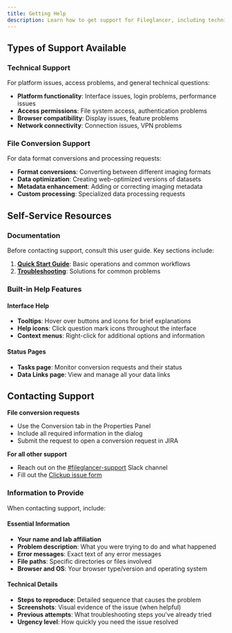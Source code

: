 ```yaml
---
title: Getting Help
description: Learn how to get support for Fileglancer, including technical assistance, file conversion help, and troubleshooting resources.
---
```

## Types of Support Available

### Technical Support

For platform issues, access problems, and general technical questions:

- **Platform functionality**: Interface issues, login problems, performance issues
- **Access permissions**: File system access, authentication problems
- **Browser compatibility**: Display issues, feature problems
- **Network connectivity**: Connection issues, VPN problems

### File Conversion Support

For data format conversions and processing requests:

- **Format conversions**: Converting between different imaging formats
- **Data optimization**: Creating web-optimized versions of datasets
- **Metadata enhancement**: Adding or correcting imaging metadata
- **Custom processing**: Specialized data processing requests

## Self-Service Resources

### Documentation

Before contacting support, consult this user guide. Key sections include:
1. [**Quick Start Guide**](/fileglancer-user-docs/getting-started/quick-start/): Basic operations and common workflows
3. [**Troubleshooting**](/fileglancer-user-docs/support/troubleshooting/): Solutions for common problems

### Built-in Help Features

#### Interface Help
- **Tooltips**: Hover over buttons and icons for brief explanations
- **Help icons**: Click question mark icons throughout the interface
- **Context menus**: Right-click for additional options and information

#### Status Pages
- **Tasks page**: Monitor conversion requests and their status
- **Data Links page**: View and manage all your data links

## Contacting Support

**File conversion requests**
   - Use the Conversion tab in the Properties Panel
   - Include all required information in the dialog
   - Submit the request to open a conversion request in JIRA

**For all other support**
- Reach out on the [#fileglancer-support](https://hhmi.enterprise.slack.com/archives/C0938N06YN8) Slack channel
- Fill out the [Clickup issue form](https://forms.clickup.com/10502797/f/a0gmd-713/NBUCBCIN78SI2BE71G)

### Information to Provide

When contacting support, include:

#### Essential Information
- **Your name and lab affiliation**
- **Problem description**: What you were trying to do and what happened
- **Error messages**: Exact text of any error messages
- **File paths**: Specific directories or files involved
- **Browser and OS**: Your browser type/version and operating system

#### Technical Details
- **Steps to reproduce**: Detailed sequence that causes the problem
- **Screenshots**: Visual evidence of the issue (when helpful)
- **Previous attempts**: What troubleshooting steps you've already tried
- **Urgency level**: How quickly you need the issue resolved